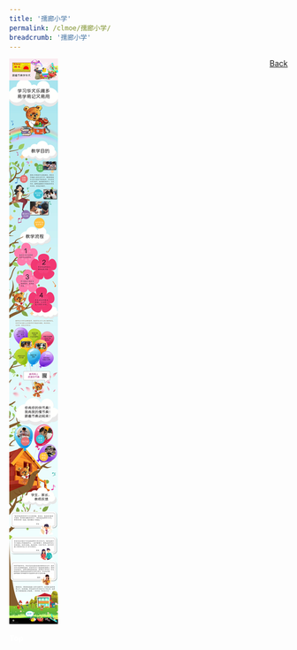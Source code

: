 ```yaml
---
title: '孺廊小学'
permalink: /clmoe/孺廊小学/
breadcrumb: '孺廊小学'
---
```

<a href="/gallery/华文学习展示区-chinese-exhibitions-d/schools/" style="float:right;">Back</a>
 <img src="/images/RulangPri-CL.jpg"> <br/>
<div class="btntop"><a href="#top" style="text-decoration:none;"><span style="color:white"><b>Top</b></span></a></div>
